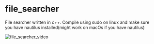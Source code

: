 # file_searcher
File searcher written in c++. Compile using sudo on linux and make sure you have nautilus installed(might work on macOs if you have nautilus)

![file_searcher_video](https://github.com/Luijika711/file_searcher/assets/88895321/bbef49fb-2852-469e-925d-1b139b6d8167)
